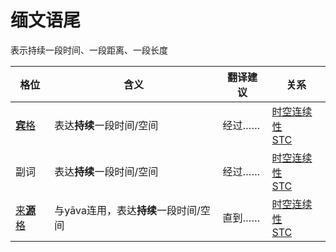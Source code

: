 # 缅文语尾

表示持续一段时间、一段距离、一段长度

|格位|含义|翻译建议|关系|
|-|-|-|-|
|[**宾**格](https://assets-hk.wikipali.org/pali-handbook/zh-Hans/declension/acc.html)|表达**持续**一段时间/空间|经过……|[时空连续性<br>STC](https://assets-hk.wikipali.org/pali-handbook/zh-Hans/basic-relation/acc/acc-stc.html)|
|副词|表达**持续**一段时间/空间|经过……|[时空连续性<br>STC](https://assets-hk.wikipali.org/pali-handbook/zh-Hans/basic-relation/acc/acc-stc.html)|
|[来**源**格](https://assets-hk.wikipali.org/pali-handbook/zh-Hans/declension/abl.html)|与yāva连用，表达**持续**一段时间/空间|直到……|[时空连续性<br>STC](https://assets-hk.wikipali.org/pali-handbook/zh-Hans/basic-relation/acc/acc-stc.html)|
